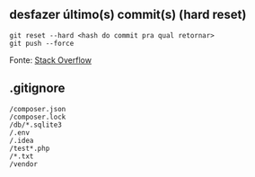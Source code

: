 ## desfazer último(s) commit(s) (hard reset)

```
git reset --hard <hash do commit pra qual retornar>
git push --force
```

Fonte: [Stack Overflow](https://stackoverflow.com/a/23205409)

## .gitignore

```
/composer.json
/composer.lock
/db/*.sqlite3
/.env
/.idea
/test*.php
/*.txt
/vendor
```

